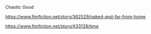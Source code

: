 Chaotic Good

https://www.fimfiction.net/story/362529/naked-and-far-from-home

https://www.fimfiction.net/story/433128/time